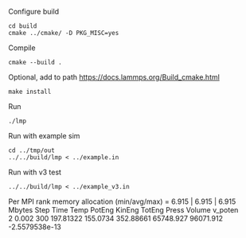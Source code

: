 Configure build
```
cd build
cmake ../cmake/ -D PKG_MISC=yes
```


Compile
```
cmake --build .
```

Optional, add to path
https://docs.lammps.org/Build_cmake.html
```
make install
```

Run
```
./lmp 
```

Run with example sim
```
cd ../tmp/out
../../build/lmp < ../example.in
```

Run with v3 test
```
../../build/lmp < ../example_v3.in
```

Per MPI rank memory allocation (min/avg/max) = 6.915 | 6.915 | 6.915 Mbytes
   Step          Time           Temp          PotEng         KinEng         TotEng         Press          Volume        v_poten    
         2   0.002          300            197.81322      155.0734       352.88661      65748.927      96071.912     -2.5579538e-13